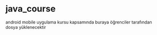 # java_course
android mobile uygulama kursu kapsamında buraya öğrenciler tarafından dosya yüklenecektir
